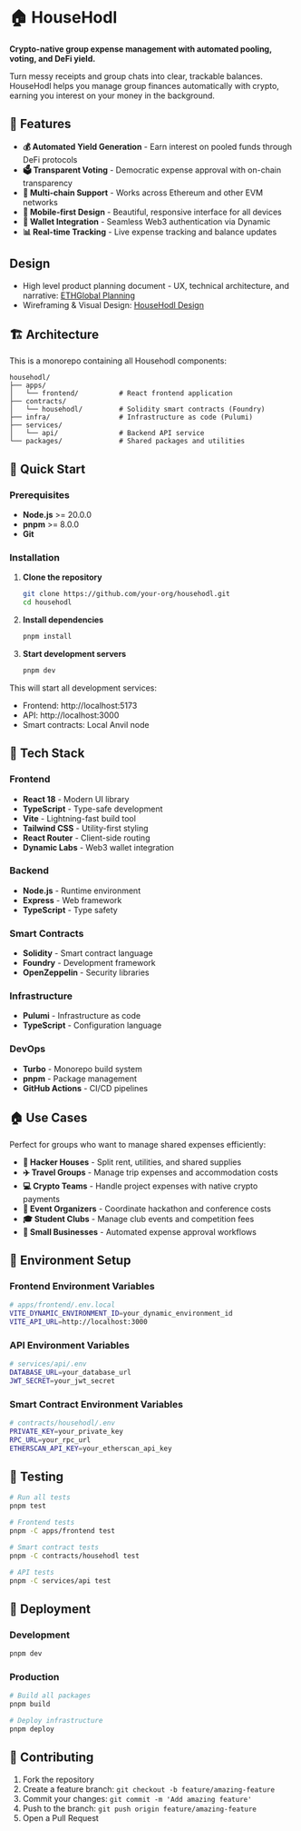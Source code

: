 # 🏠 HouseHodl

**Crypto-native group expense management with automated pooling, voting, and DeFi yield.**

Turn messy receipts and group chats into clear, trackable balances. HouseHodl helps you manage group finances automatically with crypto, earning you interest on your money in the background.

## 🌟 Features

- **💰 Automated Yield Generation** - Earn interest on pooled funds through DeFi protocols
- **🗳️ Transparent Voting** - Democratic expense approval with on-chain transparency
- **🔗 Multi-chain Support** - Works across Ethereum and other EVM networks
- **📱 Mobile-first Design** - Beautiful, responsive interface for all devices
- **🔐 Wallet Integration** - Seamless Web3 authentication via Dynamic
- **📊 Real-time Tracking** - Live expense tracking and balance updates

## Design
- High level product planning document - UX, technical architecture, and narrative: [ETHGlobal Planning]([docs/design.md](https://www.figma.com/board/I8Tadon67fnLFuR52SoXgF/ETHGlobal-NYC-2025?node-id=373-1074&t=g3f2y5yKKC7sKoyM-0))
- Wireframing & Visual Design: [HouseHodl Design](https://www.figma.com/design/B2dvThl3Ic79Xh4tpsxCNs/Househodl---Prototypes---Visual-Design?node-id=74-52&t=SZ8PzRN8Ufeth6V4-1)

## 🏗️ Architecture

This is a monorepo containing all Househodl components:

```
househodl/
├── apps/
│   └── frontend/          # React frontend application
├── contracts/
│   └── househodl/         # Solidity smart contracts (Foundry)
├── infra/                 # Infrastructure as code (Pulumi)
├── services/
│   └── api/               # Backend API service
└── packages/              # Shared packages and utilities
```

## 🚀 Quick Start

### Prerequisites

- **Node.js** >= 20.0.0
- **pnpm** >= 8.0.0
- **Git**

### Installation

1. **Clone the repository**
   ```bash
   git clone https://github.com/your-org/househodl.git
   cd househodl
   ```

2. **Install dependencies**
   ```bash
   pnpm install
   ```

3. **Start development servers**
   ```bash
   pnpm dev
   ```

This will start all development services:
- Frontend: http://localhost:5173
- API: http://localhost:3000
- Smart contracts: Local Anvil node



## 🔧 Tech Stack

### Frontend
- **React 18** - Modern UI library
- **TypeScript** - Type-safe development
- **Vite** - Lightning-fast build tool
- **Tailwind CSS** - Utility-first styling
- **React Router** - Client-side routing
- **Dynamic Labs** - Web3 wallet integration

### Backend
- **Node.js** - Runtime environment
- **Express** - Web framework
- **TypeScript** - Type safety

### Smart Contracts
- **Solidity** - Smart contract language
- **Foundry** - Development framework
- **OpenZeppelin** - Security libraries

### Infrastructure
- **Pulumi** - Infrastructure as code
- **TypeScript** - Configuration language

### DevOps
- **Turbo** - Monorepo build system
- **pnpm** - Package management
- **GitHub Actions** - CI/CD pipelines

## 🏠 Use Cases

Perfect for groups who want to manage shared expenses efficiently:

- **🏡 Hacker Houses** - Split rent, utilities, and shared supplies
- **✈️ Travel Groups** - Manage trip expenses and accommodation costs
- **💻 Crypto Teams** - Handle project expenses with native crypto payments
- **🎉 Event Organizers** - Coordinate hackathon and conference costs
- **🎓 Student Clubs** - Manage club events and competition fees
- **🏢 Small Businesses** - Automated expense approval workflows

## 🔐 Environment Setup

### Frontend Environment Variables
```bash
# apps/frontend/.env.local
VITE_DYNAMIC_ENVIRONMENT_ID=your_dynamic_environment_id
VITE_API_URL=http://localhost:3000
```

### API Environment Variables
```bash
# services/api/.env
DATABASE_URL=your_database_url
JWT_SECRET=your_jwt_secret
```

### Smart Contract Environment Variables
```bash
# contracts/househodl/.env
PRIVATE_KEY=your_private_key
RPC_URL=your_rpc_url
ETHERSCAN_API_KEY=your_etherscan_api_key
```

## 🧪 Testing

```bash
# Run all tests
pnpm test

# Frontend tests
pnpm -C apps/frontend test

# Smart contract tests
pnpm -C contracts/househodl test

# API tests
pnpm -C services/api test
```

## 🚀 Deployment

### Development
```bash
pnpm dev
```

### Production
```bash
# Build all packages
pnpm build

# Deploy infrastructure
pnpm deploy
```

## 🤝 Contributing

1. Fork the repository
2. Create a feature branch: `git checkout -b feature/amazing-feature`
3. Commit your changes: `git commit -m 'Add amazing feature'`
4. Push to the branch: `git push origin feature/amazing-feature`
5. Open a Pull Request
